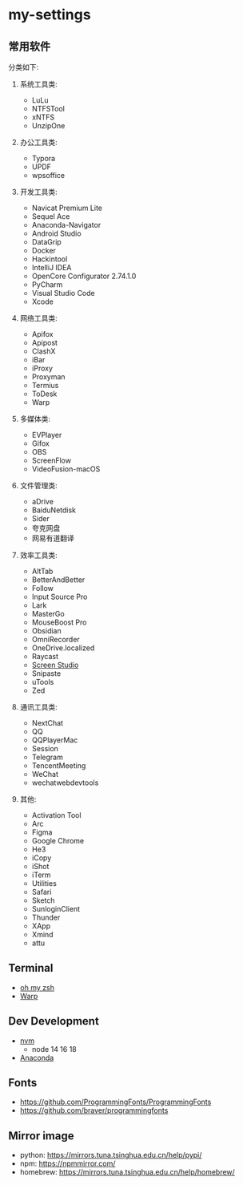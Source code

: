 # my-settings

## 常用软件

分类如下:

1. 系统工具类:

   - LuLu
   - NTFSTool
   - xNTFS
   - UnzipOne

2. 办公工具类:

   - Typora
   - UPDF
   - wpsoffice

3. 开发工具类:

   - Navicat Premium Lite
   - Sequel Ace
   - Anaconda-Navigator
   - Android Studio
   - DataGrip
   - Docker
   - Hackintool
   - IntelliJ IDEA
   - OpenCore Configurator 2.74.1.0
   - PyCharm
   - Visual Studio Code
   - Xcode

4. 网络工具类:

   - Apifox
   - Apipost
   - ClashX
   - iBar
   - iProxy
   - Proxyman
   - Termius
   - ToDesk
   - Warp

5. 多媒体类:

   - EVPlayer
   - Gifox
   - OBS
   - ScreenFlow
   - VideoFusion-macOS

6. 文件管理类:

   - aDrive
   - BaiduNetdisk
   - Sider
   - 夸克网盘
   - 网易有道翻译

7. 效率工具类:

   - AltTab
   - BetterAndBetter
   - Follow
   - Input Source Pro
   - Lark
   - MasterGo
   - MouseBoost Pro
   - Obsidian
   - OmniRecorder
   - OneDrive.localized
   - Raycast
   - [Screen Studio](https://macked.app/screen-studio-crack.html)
   - Snipaste
   - uTools
   - Zed

8. 通讯工具类:

   - NextChat
   - QQ
   - QQPlayerMac
   - Session
   - Telegram
   - TencentMeeting
   - WeChat
   - wechatwebdevtools

9. 其他:
   - Activation Tool
   - Arc
   - Figma
   - Google Chrome
   - He3
   - iCopy
   - iShot
   - iTerm
   - Utilities
   - Safari
   - Sketch
   - SunloginClient
   - Thunder
   - XApp
   - Xmind
   - attu

## Terminal

- [oh my zsh](./terminal/.zshrc)
- [Warp](https://www.warp.dev/)

## Dev Development

- [nvm](https://github.com/nvm-sh/nvm)
  - node 14 16 18
- [Anaconda](https://www.anaconda.com/download/)

## Fonts

- https://github.com/ProgrammingFonts/ProgrammingFonts
- https://github.com/braver/programmingfonts

## Mirror image

- python: https://mirrors.tuna.tsinghua.edu.cn/help/pypi/
- npm: https://npmmirror.com/
- homebrew: https://mirrors.tuna.tsinghua.edu.cn/help/homebrew/
